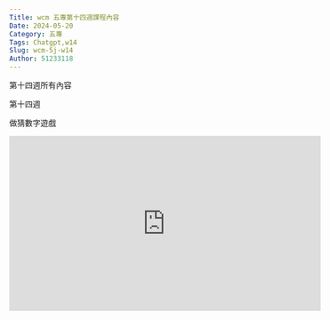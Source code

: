 ```yaml
---
Title: wcm 五專第十四週課程內容
Date: 2024-05-20 
Category: 五專
Tags: Chatgpt,w14
Slug: wcm-5j-w14
Author: 51233118
---
```


第十四週所有內容

<!-- PELICAN_END_SUMMARY -->

第十四週

做猜數字遊戲

<iframe width="560" height="315" src="https://www.youtube.com/embed/txEdPwxCuLM?si=KeoMes_e3RX42gYL" title="YouTube video player" frameborder="0" allow="accelerometer; autoplay; clipboard-write; encrypted-media; gyroscope; picture-in-picture; web-share" referrerpolicy="strict-origin-when-cross-origin" allowfullscreen></iframe>